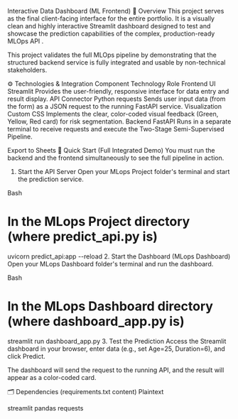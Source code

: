Interactive Data Dashboard (ML Frontend)
🎯 Overview
This project serves as the final client-facing interface for the entire portfolio. It is a visually clean and highly interactive Streamlit dashboard designed to test and showcase the prediction capabilities of the complex, production-ready MLOps API .

This project validates the full MLOps pipeline by demonstrating that the structured backend service is fully integrated and usable by non-technical stakeholders.

⚙️ Technologies & Integration
Component	Technology	Role
Frontend UI	Streamlit	Provides the user-friendly, responsive interface for data entry and result display.
API Connector	Python requests	Sends user input data (from the form) as a JSON request to the running FastAPI service.
Visualization	Custom CSS	Implements the clear, color-coded visual feedback (Green, Yellow, Red card) for risk segmentation.
Backend	FastAPI	Runs in a separate terminal to receive requests and execute the Two-Stage Semi-Supervised Pipeline.

Export to Sheets
🚀 Quick Start (Full Integrated Demo)
You must run the backend and the frontend simultaneously to see the full pipeline in action.

1. Start the API Server
Open your MLops Project folder's terminal and start the prediction service.

Bash

# In the MLops Project directory (where predict_api.py is)
uvicorn predict_api:app --reload
2. Start the Dashboard (MLops Dashboard)
Open your MLops Dashboard folder's terminal and run the dashboard.

Bash

# In the MLops Dashboard directory (where dashboard_app.py is)
streamlit run dashboard_app.py
3. Test the Prediction
Access the Streamlit dashboard in your browser, enter data (e.g., set Age=25, Duration=6), and click Predict.

The dashboard will send the request to the running API, and the result will appear as a color-coded card.

🗂️ Dependencies (requirements.txt content)
Plaintext

streamlit
pandas
requests
